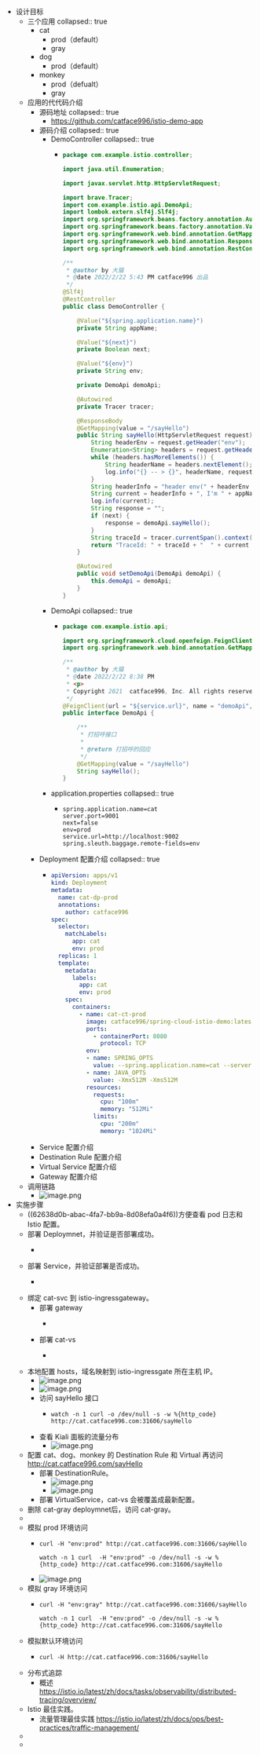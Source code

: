 - 设计目标
	- 三个应用
	  collapsed:: true
		- cat
			- prod（default）
			- gray
		- dog
			- prod（default）
		- monkey
			- prod（defualt）
			- gray
	- 应用的代代码介绍
		- 源码地址
		  collapsed:: true
			- https://github.com/catface996/istio-demo-app
		- 源码介绍
		  collapsed:: true
			- DemoController
			  collapsed:: true
				- ```java
				  package com.example.istio.controller;
				  
				  import java.util.Enumeration;
				  
				  import javax.servlet.http.HttpServletRequest;
				  
				  import brave.Tracer;
				  import com.example.istio.api.DemoApi;
				  import lombok.extern.slf4j.Slf4j;
				  import org.springframework.beans.factory.annotation.Autowired;
				  import org.springframework.beans.factory.annotation.Value;
				  import org.springframework.web.bind.annotation.GetMapping;
				  import org.springframework.web.bind.annotation.ResponseBody;
				  import org.springframework.web.bind.annotation.RestController;
				  
				  /**
				   * @author by 大猫
				   * @date 2022/2/22 5:43 PM catface996 出品
				   */
				  @Slf4j
				  @RestController
				  public class DemoController {
				  
				      @Value("${spring.application.name}")
				      private String appName;
				  
				      @Value("${next}")
				      private Boolean next;
				  
				      @Value("${env}")
				      private String env;
				  
				      private DemoApi demoApi;
				  
				      @Autowired
				      private Tracer tracer;
				  
				      @ResponseBody
				      @GetMapping(value = "/sayHello")
				      public String sayHello(HttpServletRequest request) {
				          String headerEnv = request.getHeader("env");
				          Enumeration<String> headers = request.getHeaderNames();
				          while (headers.hasMoreElements()) {
				              String headerName = headers.nextElement();
				              log.info("{} -- > {}", headerName, request.getHeader(headerName));
				          }
				          String headerInfo = "header env(" + headerEnv + ")";
				          String current = headerInfo + ", I'm " + appName + "(" + env + ")";
				          log.info(current);
				          String response = "";
				          if (next) {
				              response = demoApi.sayHello();
				          }
				          String traceId = tracer.currentSpan().context().traceIdString();
				          return "TraceId: " + traceId + "  " + current + " --> " + response;
				      }
				  
				      @Autowired
				      public void setDemoApi(DemoApi demoApi) {
				          this.demoApi = demoApi;
				      }
				  }
				  ```
			- DemoApi
			  collapsed:: true
				- ```java
				  package com.example.istio.api;
				  
				  import org.springframework.cloud.openfeign.FeignClient;
				  import org.springframework.web.bind.annotation.GetMapping;
				  
				  /**
				   * @author by 大猫
				   * @date 2022/2/22 8:38 PM
				   * <p>
				   * Copyright 2021  catface996, Inc. All rights reserved.
				   */
				  @FeignClient(url = "${service.url}", name = "demoApi", fallbackFactory = DemoApiFallback.class)
				  public interface DemoApi {
				  
				      /**
				       * 打招呼接口
				       *
				       * @return 打招呼的回应
				       */
				      @GetMapping(value = "/sayHello")
				      String sayHello();
				  }
				  ```
			- application.properties
			  collapsed:: true
				- ```properties
				  spring.application.name=cat
				  server.port=9001
				  next=false
				  env=prod
				  service.url=http://localhost:9002
				  spring.sleuth.baggage.remote-fields=env
				  ```
		- Deployment 配置介绍
		  collapsed:: true
			- ```yaml
			  apiVersion: apps/v1
			  kind: Deployment
			  metadata:
			    name: cat-dp-prod
			    annotations:
			      author: catface996
			  spec:
			    selector:
			      matchLabels:
			        app: cat
			        env: prod
			    replicas: 1
			    template:
			      metadata:
			        labels:
			          app: cat
			          env: prod
			      spec:
			        containers:
			          - name: cat-ct-prod
			            image: catface996/spring-cloud-istio-demo:latest
			            ports:
			              - containerPort: 8080
			                protocol: TCP
			            env:
			            - name: SPRING_OPTS
			              value: --spring.application.name=cat --server.port=8080 --env=gray --next=true --service.url=http://dog-svc
			            - name: JAVA_OPTS
			              value: -Xmx512M -Xms512M
			            resources:
			              requests:
			                cpu: "100m"
			                memory: "512Mi"
			              limits:
			                cpu: "200m"
			                memory: "1024Mi"
			  ```
		- Service 配置介绍
		- Destination Rule 配置介绍
		- Virtual Service 配置介绍
		- Gateway 配置介绍
	- 调用链路
		- ![image.png](../assets/image_1651462949155_0.png)
- 实施步骤
	- ((62638d0b-abac-4fa7-bb9a-8d08efa0a4f6))方便查看 pod 日志和 Istio 配置。
	- 部署 Deploymnet，并验证是否部署成功。
		- ```yaml
		  ```
	- 部署 Service，并验证部署是否成功。
		- ```yaml
		  ```
	- 绑定 cat-svc 到 istio-ingressgateway。
		- 部署 gateway
			- ```yaml
			  ```
		- 部署 cat-vs
			- ```yaml
			  ```
	- 本地配置 hosts，域名映射到 istio-ingressgate 所在主机 IP。
		- ![image.png](../assets/image_1651475170677_0.png)
		- ![image.png](../assets/image_1651475223671_0.png)
		- 访问 sayHello 接口
			- ```shell
			  watch -n 1 curl -o /dev/null -s -w %{http_code} http://cat.catface996.com:31606/sayHello
			  ```
		- 查看 Kiali 面板的流量分布
			- ![image.png](../assets/image_1651476142241_0.png)
	- 配置 cat、dog、monkey 的 Destination Rule 和 Virtual 再访问 http://cat.catface996.com/sayHello
		- 部署 DestinationRule。
			- ![image.png](../assets/image_1651476549235_0.png)
			- ![image.png](../assets/image_1651476576071_0.png)
		- 部署 VirtualService，cat-vs 会被覆盖成最新配置。
	- 删除 cat-gray deploymnet后，访问 cat-gray。
	-
	- 模拟 prod 环境访问
		- ```shell
		  curl -H "env:prod" http://cat.catface996.com:31606/sayHello
		  
		  watch -n 1 curl  -H "env:prod" -o /dev/null -s -w %{http_code} http://cat.catface996.com:31606/sayHello
		  ```
		- ![image.png](../assets/image_1651476934159_0.png)
	- 模拟 gray 环境访问
		- ```shell
		  curl -H "env:gray" http://cat.catface996.com:31606/sayHello
		  
		  watch -n 1 curl  -H "env:prod" -o /dev/null -s -w %{http_code} http://cat.catface996.com:31606/sayHello
		  ```
	- 模拟默认环境访问
		- ```shell
		  curl -H http://cat.catface996.com:31606/sayHello
		  ```
	- 分布式追踪
		- 概述 https://istio.io/latest/zh/docs/tasks/observability/distributed-tracing/overview/
	- Istio 最佳实践。
		- 流量管理最佳实践 https://istio.io/latest/zh/docs/ops/best-practices/traffic-management/
	-
	-